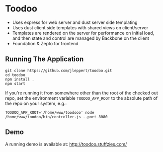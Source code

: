 Toodoo
============

* Uses express for web server and dust server side templating
* Uses dust client side templates with shared views on client/server
* Templates are rendered on the server for performance on initial load, and then state and control are managed by Backbone on the client
* Foundation & Zepto for frontend

Running The Application
-------------

    git clone https://github.com/jleppert/toodoo.git
    cd toodoo
    npm install .
    npm start

If you're running it from somewhere other than the root of the checked out repo, set 
the environment variable `TOODOO_APP_ROOT` to the absolute path of the repo on your system, e.g.:

	TOODOO_APP_ROOT='/home/www/toodooo' node /home/www/toodoo/bin/controller.js --port 8080
	
Demo
------------
A running demo is available at: http://toodoo.stuffzies.com/
